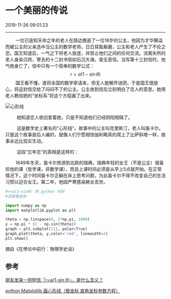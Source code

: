 # 一个美丽的传说

2019-11-26 09:01:23

---
&emsp;&emsp;  一位已逾知天命之年的老人在路边邂逅了一位18岁的公主，他因为才华横溢而被公主的父亲选中当公主的数学老师。日日耳鬓厮磨，公主和老人产生了不伦之恋。国王知道后，一气之下将老人放逐，并禁止他们之间的任何交流。流离失所的老人身染沉疴，寄去的十二封书信如石沉大海，杳无音信。当写第十三封信时，他气绝身亡了，信中只有一个简单的数学公式：
$$ r = a(1-\sin\theta)  $$
&emsp;&emsp;  国王看不懂，遂将全国的数学家请来，但无人能解开谜团，于是国王很放心，将这封信交给了闷闷不了的公主。公主收到信后立刻明白了恋人的意思。她用老人教给她的“坐标系”将这个方程画了出来。

![心形线](https://i.loli.net/2019/11/26/jLZTtmo9buwsBgQ.png)

&emsp; &emsp; 她知道恋人依旧爱着她，只是不知道他们已经阴阳相隔了。

&emsp; &emsp; 这是数学史上著名的“心形线”。故事中的公主叫克里斯汀，老人叫笛卡尔。只是这个故事是后人编的，就像人们宁愿相信伽利略真的爬上了比萨斜塔一样，故事永远比现实生动。

&emsp; &emsp; 这段“忘年恋”的真相是这样的：

&emsp;&emsp;  1649年冬天，笛卡尔旅游到北欧的瑞典，瑞典年轻的女王（不是公主）很喜欢他的课（哲学课，非数学课），而且上课时间必须是从早上5点就开始。在正常情况下，这个时间笛卡尔正躺在床上思考问题，为此笛卡尔不得不改变自己的生活习惯以迎合女王。第二年，他因严寒感染肺炎去世。

```python
#r=a(1−sinθ) 的 python 代码
#这是极坐标

import numpy as np
import matplotlib.pyplot as plt

theta = np.linspace(0, 2*np.pi, 1000)
y = np.pi * (1 - np.sin(theta))
graph = plt.subplot(111, polar=True)
graph.plot(theta, y,color='red', linewidth=2)
plt.show()
```

摘自《在悖论中前行：物理学史话》

## 参考

[朋友发来一则短信「r=a(1-sin θ)」，是什么含义？](https://www.zhihu.com/question/21239607)

[python Matplotlib 画心形线（极坐标 直角坐标参数方程）](https://blog.csdn.net/wxh928408225/article/details/77821937)
